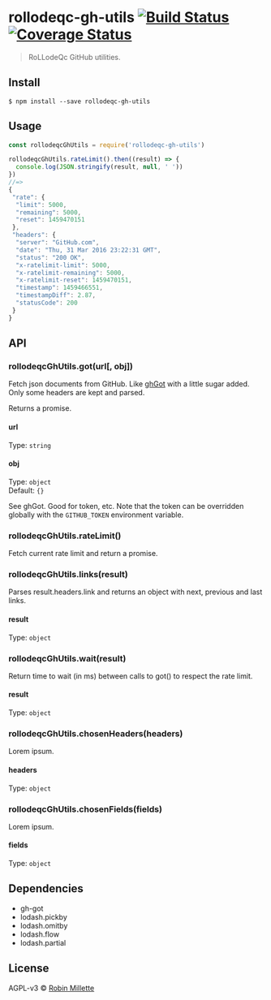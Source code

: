 # rollodeqc-gh-utils [![Build Status](https://travis-ci.org/millette/rollodeqc-gh-utils.svg?branch=master)](https://travis-ci.org/millette/rollodeqc-gh-utils) [![Coverage Status](https://coveralls.io/repos/github/millette/rollodeqc-gh-utils/badge.svg?branch=master)](https://coveralls.io/github/millette/rollodeqc-gh-utils?branch=master)
> RoLLodeQc GitHub utilities.

## Install
```
$ npm install --save rollodeqc-gh-utils
```

## Usage
```js
const rollodeqcGhUtils = require('rollodeqc-gh-utils')

rollodeqcGhUtils.rateLimit().then((result) => {
  console.log(JSON.stringify(result, null, ' '))
})
//=>
{
 "rate": {
  "limit": 5000,
  "remaining": 5000,
  "reset": 1459470151
 },
 "headers": {
  "server": "GitHub.com",
  "date": "Thu, 31 Mar 2016 23:22:31 GMT",
  "status": "200 OK",
  "x-ratelimit-limit": 5000,
  "x-ratelimit-remaining": 5000,
  "x-ratelimit-reset": 1459470151,
  "timestamp": 1459466551,
  "timestampDiff": 2.87,
  "statusCode": 200
 }
}
```

## API
### rollodeqcGhUtils.got(url[, obj])
Fetch json documents from GitHub.
Like [ghGot](https://github.com/sindresorhus/gh-got)
with a little sugar added. Only some headers are kept and parsed.

Returns a promise.

#### url
Type: `string`

#### obj
Type: `object`<br>
Default: `{}`

See ghGot. Good for token, etc.
Note that the token can be overridden globally with the `GITHUB_TOKEN` environment variable.

### rollodeqcGhUtils.rateLimit()
Fetch current rate limit and return a promise.

### rollodeqcGhUtils.links(result)
Parses result.headers.link and returns an object with next, previous and last links.

#### result
Type: `object`

### rollodeqcGhUtils.wait(result)
Return time to wait (in ms) between calls to got() to respect the rate limit.

#### result
Type: `object`

### rollodeqcGhUtils.chosenHeaders(headers)
Lorem ipsum.

#### headers
Type: `object`

### rollodeqcGhUtils.chosenFields(fields)
Lorem ipsum.

#### fields
Type: `object`

## Dependencies
* gh-got
* lodash.pickby
* lodash.omitby
* lodash.flow
* lodash.partial

## License
AGPL-v3 © [Robin Millette](http://robin.millette.info)
